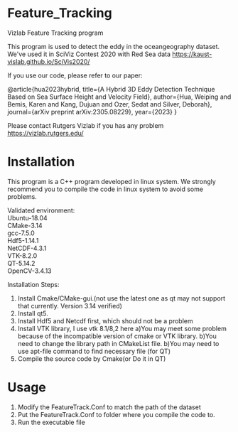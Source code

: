 # Feature_Tracking
Vizlab Feature Tracking program

This program is used to detect the eddy in the oceangeography dataset. 
We've used it in SciViz Contest 2020 with Red Sea data https://kaust-vislab.github.io/SciVis2020/

If you use our code, please refer to our paper:

@article{hua2023hybrid,
  title={A Hybrid 3D Eddy Detection Technique Based on Sea Surface Height and Velocity Field},
  author={Hua, Weiping and Bemis, Karen and Kang, Dujuan and Ozer, Sedat and Silver, Deborah},
  journal={arXiv preprint arXiv:2305.08229},
  year={2023}
}

Please contact Rutgers Vizlab if you has any problem
https://vizlab.rutgers.edu/


# Installation
This program is a C++ program developed in linux system. We strongly recommend you to compile the code in linux system to avoid some problems.

Validated environment:  
Ubuntu-18.04  
CMake-3.14  
gcc-7.5.0  
Hdf5-1.14.1  
NetCDF-4.3.1  
VTK-8.2.0  
QT-5.14.2  
OpenCV-3.4.13  

Installation Steps:
1. Install Cmake/CMake-gui.(not use the latest one as qt may not support that currently. Version 3.14 verified)
2. Install qt5.
3. Install Hdf5 and Netcdf first, which should not be a problem
4. Install VTK library, I use vtk 8.1/8,2 here
    a)You may meet some problem because of the incompatible version of cmake or VTK library.
    b)You need to change the library path in CMakeList file.
    b)You may need to use apt-file command to find necessary file (for QT)
5. Compile the source code by Cmake(or Do it in QT)

# Usage 
1. Modify the FeatureTrack.Conf to match the path of the dataset
2. Put the FeatureTrack.Conf to folder where you compile the code to.
3. Run the executable file


